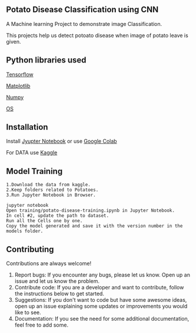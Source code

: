 ## Potato Disease Classification using CNN

A Machine learning Project to demonstrate image Classification.

This projects help us detect potoato disease when image of potato leave is given.

## Python libraries used

[Tensorflow](https://www.tensorflow.org/tutorials/images/classification)

[Matplotlib](https://matplotlib.org/)

[Numpy](https://numpy.org/)

[OS](https://docs.python.org/3/library/os.html)

## Installation

Install [Jyupter Notebook](https://docs.jupyter.org/en/latest/install.html)
 or use [Google Colab](https://colab.research.google.com/)

For DATA use [Kaggle](https://www.kaggle.com/datasets/arjuntejaswi/plant-village)
    
## Model Training 


    1.Download the data from kaggle.
    2.Keep folders related to Potatoes.
    3.Run Jupyter Notebook in Browser.

    jupyter notebook
    Open training/potato-disease-training.ipynb in Jupyter Notebook.
    In cell #2, update the path to dataset.
    Run all the Cells one by one.
    Copy the model generated and save it with the version number in the models folder.


## Contributing

Contributions are always welcome!

1. Report bugs: If you encounter any bugs, please let us know. Open up an issue and let us know the problem.
2. Contribute code: If you are a developer and want to contribute, follow the instructions below to get started.
3. Suggestions: If you don't want to code but have some awesome ideas, open up an issue explaining some updates or improvements you would like to see.
4. Documentation: If you see the need for some additional documentation, feel free to add some.
